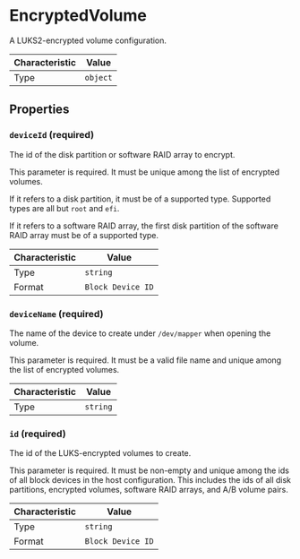 <!-- THIS FILE IS AUTOMATICALLY GENERATED BY DOCBUILDER, DO NOT EDIT MANUALLY! -->

# EncryptedVolume

A LUKS2-encrypted volume configuration.

| Characteristic | Value    |
| -------------- | -------- |
| Type           | `object` |

## Properties

### `deviceId` **<span>(required)</span>**

The id of the disk partition or software RAID array to encrypt.

This parameter is required. It must be unique among the list of encrypted volumes.

If it refers to a disk partition, it must be of a supported type. Supported types are all but `root` and `efi`.

If it refers to a software RAID array, the first disk partition of the software RAID array must be of a supported type.

| Characteristic | Value             |
| -------------- | ----------------- |
| Type           | `string`          |
| Format         | `Block Device ID` |

### `deviceName` **<span>(required)</span>**

The name of the device to create under `/dev/mapper` when opening the volume.

This parameter is required. It must be a valid file name and unique among the list of encrypted volumes.

| Characteristic | Value    |
| -------------- | -------- |
| Type           | `string` |

### `id` **<span>(required)</span>**

The id of the LUKS-encrypted volumes to create.

This parameter is required. It must be non-empty and unique among the ids of all block devices in the host configuration. This includes the ids of all disk partitions, encrypted volumes, software RAID arrays, and A/B volume pairs.

| Characteristic | Value             |
| -------------- | ----------------- |
| Type           | `string`          |
| Format         | `Block Device ID` |

